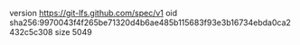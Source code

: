 version https://git-lfs.github.com/spec/v1
oid sha256:9970043f4f265be71320d4b6ae485b115683f93e3b16734ebda0ca2432c5c308
size 5049
